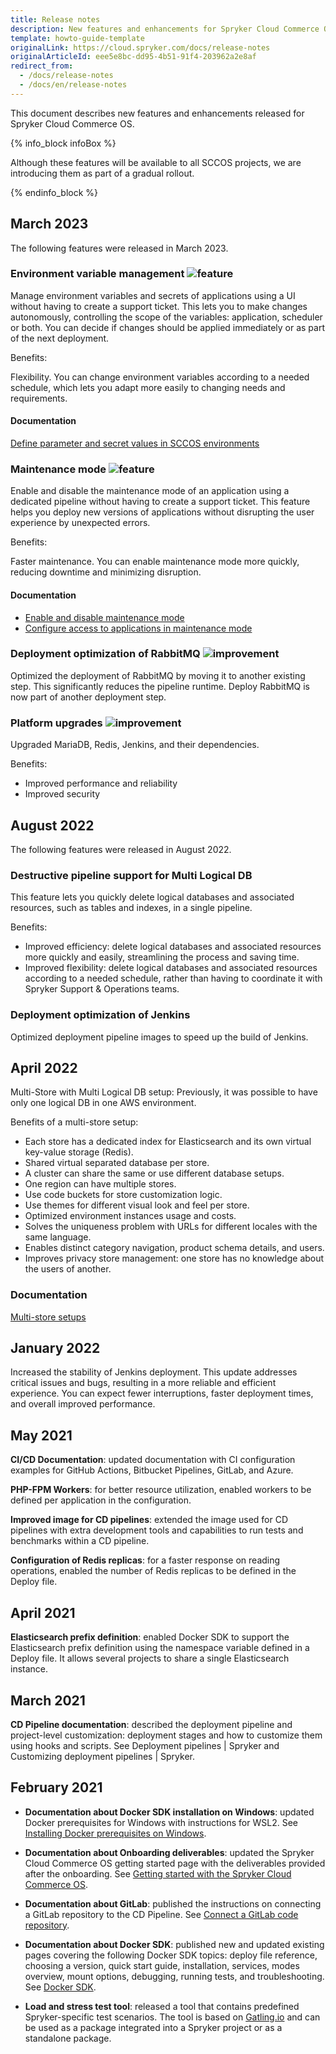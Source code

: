 ```yaml
---
title: Release notes
description: New features and enhancements for Spryker Cloud Commerce OS.
template: howto-guide-template
originalLink: https://cloud.spryker.com/docs/release-notes
originalArticleId: eee5e8bc-dd95-4b51-91f4-203962a2e8af
redirect_from:
  - /docs/release-notes
  - /docs/en/release-notes
---
```


This document describes new features and enhancements released for Spryker Cloud Commerce OS.

{% info_block infoBox %}

Although these features will be available to all SCCOS projects, we are introducing them as part of a gradual rollout.

{% endinfo_block %}


## March 2023

The following features were released in March 2023.

### Environment variable management <span class="inline-img">![feature](https://spryker.s3.eu-central-1.amazonaws.com/docs/scos/user/intro-to-spryker/releases/release-notes/feature.png)</span>

Manage environment variables and secrets of applications using a UI without having to create a support ticket. This lets you to make changes autonomously, controlling the scope of the variables: application, scheduler or both. You can decide if changes should be applied immediately or as part of the next deployment.

Benefits:

Flexibility. You can change environment variables according to a needed schedule, which lets you adapt more easily to changing needs and requirements.

#### Documentation

[Define parameter and secret values in SCCOS environments](/docs/cloud/dev/spryker-cloud-commerce-os/define-parameter-and-secret-values-in-sccos-environments.html)


### Maintenance mode <span class="inline-img">![feature](https://spryker.s3.eu-central-1.amazonaws.com/docs/scos/user/intro-to-spryker/releases/release-notes/feature.png)</span>

Enable and disable the maintenance mode of an application using a dedicated pipeline without having to create a support ticket. This feature helps you deploy new versions of applications without disrupting the user experience by unexpected errors.

Benefits:

Faster maintenance. You can enable maintenance mode more quickly, reducing downtime and minimizing disruption.

#### Documentation

* [Enable and disable maintenance mode](/docs/cloud/dev/spryker-cloud-commerce-os/manage-maintenance-mode/enable-and-disable-maintenance-mode.html)
* [Configure access to applications in maintenance mode](/docs/cloud/dev/spryker-cloud-commerce-os/manage-maintenance-mode/configure-access-to-applications-in-maintenance-mode.html)


### Deployment optimization of RabbitMQ <span class="inline-img">![improvement](https://spryker.s3.eu-central-1.amazonaws.com/docs/scos/user/intro-to-spryker/releases/release-notes/improvement.png)</span>

Optimized the deployment of RabbitMQ by moving it to another existing step. This significantly reduces the pipeline runtime. Deploy RabbitMQ is now part of another deployment step.


### Platform upgrades <span class="inline-img">![improvement](https://spryker.s3.eu-central-1.amazonaws.com/docs/scos/user/intro-to-spryker/releases/release-notes/improvement.png)</span>

Upgraded MariaDB, Redis, Jenkins, and their dependencies.

Benefits:

* Improved performance and reliability
* Improved security


## August 2022

The following features were released in August 2022.


### Destructive pipeline support for Multi Logical DB


This feature lets you quickly delete logical databases and associated resources, such as tables and indexes, in a single pipeline.

Benefits:

* Improved efficiency: delete logical databases and associated resources more quickly and easily, streamlining the process and saving time.
* Improved flexibility: delete logical databases and associated resources according to a needed schedule, rather than having to coordinate it with Spryker Support & Operations teams.


### Deployment optimization of Jenkins

Optimized deployment pipeline images to speed up the build of Jenkins.


## April 2022

Multi-Store with Multi Logical DB setup: Previously, it was possible to have only one logical DB in one AWS environment.

Benefits of a multi-store setup:
* Each store has a dedicated index for Elasticsearch and its own virtual key-value storage (Redis).
* Shared virtual separated database per store.
* A cluster can share the same or use different database setups.
* One region can have multiple stores.
* Use code buckets for store customization logic.
* Use themes for different visual look and feel per store.
* Optimized environment instances usage and costs.
* Solves the uniqueness problem with URLs for different locales with the same language.
* Enables distinct category navigation, product schema details, and users.
* Improves privacy store management: one store has no knowledge about the users of another.

### Documentation

[Multi-store setups](/https://docs.spryker.com/docs/cloud/dev/spryker-cloud-commerce-os/multi-store-setups/multi-store-setups.html#shared-setup)


## January 2022

Increased the stability of Jenkins deployment. This update addresses critical issues and bugs, resulting in a more reliable and efficient experience. You can expect fewer interruptions, faster deployment times, and overall improved performance.


## May 2021

**CI/CD Documentation**: updated documentation with CI configuration examples for GitHub Actions, Bitbucket Pipelines, GitLab, and Azure.

**PHP-FPM Workers**: for better resource utilization, enabled workers to be defined per application in the configuration.

**Improved image for CD pipelines**: extended the image used for CD pipelines with extra development tools and capabilities to run tests and benchmarks within a CD pipeline.

**Configuration of Redis replicas**: for a faster response on reading operations, enabled the number of Redis replicas to be defined in the Deploy file.

## April 2021

**Elasticsearch prefix definition**: enabled Docker SDK to support the Elasticsearch prefix definition using the namespace variable defined in a Deploy file. It allows several projects to share a single Elasticsearch instance.

## March 2021

**CD Pipeline documentation**: described the deployment pipeline and project-level customization: deployment stages and how to customize them using hooks and scripts. See Deployment pipelines | Spryker and Customizing deployment pipelines | Spryker.

## February 2021

* **Documentation about Docker SDK installation on Windows**: updated Docker prerequisites for Windows with instructions for WSL2. See [Installing Docker prerequisites on Windows](/docs/scos/dev/setup/installing-spryker-with-docker/docker-installation-prerequisites/installing-docker-prerequisites-on-windows-with-wsl2.html).

* **Documentation about Onboarding deliverables**: updated the Spryker Cloud Commerce OS getting started page with the deliverables provided after the onboarding. See [Getting started with the Spryker Cloud Commerce OS](/docs/cloud/dev/spryker-cloud-commerce-os/getting-started-with-the-spryker-cloud-commerce-os.html).

* **Documentation about GitLab**: published the instructions on connecting a GitLab repository to the CD Pipeline. See [Connect a GitLab code repository](/docs/cloud/dev/spryker-cloud-commerce-os/connecting-a-code-repository.html#connect-a-gitlab-code-repository).

* **Documentation about Docker SDK**: published new and updated existing pages covering the following Docker SDK topics: deploy file reference, choosing a version, quick start guide, installation, services, modes overview, mount options, debugging, running tests, and troubleshooting. See [Docker SDK](/docs/scos/dev/the-docker-sdk/{{site.version}}/the-docker-sdk.html).

* **Load and stress test tool**: released a tool that contains predefined Spryker-specific test scenarios. The tool is based on [Gatling.io](http://gatling.io/) and can be used as a package integrated into a Spryker project or as a standalone package.
